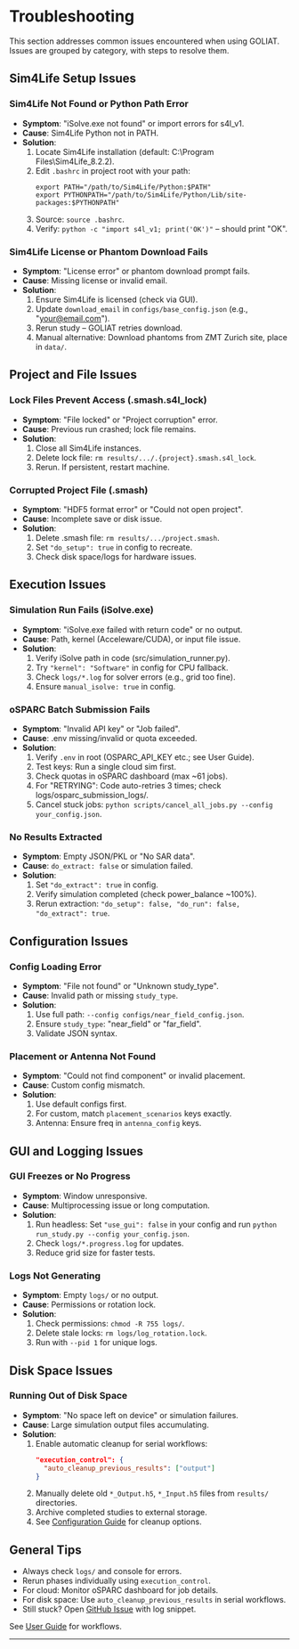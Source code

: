 # Troubleshooting

This section addresses common issues encountered when using GOLIAT. Issues are grouped by category, with steps to resolve them.

## Sim4Life Setup Issues

### Sim4Life Not Found or Python Path Error
- **Symptom**: "iSolve.exe not found" or import errors for s4l_v1.
- **Cause**: Sim4Life Python not in PATH.
- **Solution**:
  1. Locate Sim4Life installation (default: C:\Program Files\Sim4Life_8.2.2).
  2. Edit `.bashrc` in project root with your path:
     ```
     export PATH="/path/to/Sim4Life/Python:$PATH"
     export PYTHONPATH="/path/to/Sim4Life/Python/Lib/site-packages:$PYTHONPATH"
     ```
  3. Source: `source .bashrc`.
  4. Verify: `python -c "import s4l_v1; print('OK')"` – should print "OK".

### Sim4Life License or Phantom Download Fails
- **Symptom**: "License error" or phantom download prompt fails.
- **Cause**: Missing license or invalid email.
- **Solution**:
  1. Ensure Sim4Life is licensed (check via GUI).
  2. Update `download_email` in `configs/base_config.json` (e.g., "your@email.com").
  3. Rerun study – GOLIAT retries download.
  4. Manual alternative: Download phantoms from ZMT Zurich site, place in `data/`.

## Project and File Issues

### Lock Files Prevent Access (.smash.s4l_lock)
- **Symptom**: "File locked" or "Project corruption" error.
- **Cause**: Previous run crashed; lock file remains.
- **Solution**:
  1. Close all Sim4Life instances.
  2. Delete lock file: `rm results/.../.{project}.smash.s4l_lock`.
  3. Rerun. If persistent, restart machine.

### Corrupted Project File (.smash)
- **Symptom**: "HDF5 format error" or "Could not open project".
- **Cause**: Incomplete save or disk issue.
- **Solution**:
  1. Delete .smash file: `rm results/.../project.smash`.
  2. Set `"do_setup": true` in config to recreate.
  3. Check disk space/logs for hardware issues.

## Execution Issues

### Simulation Run Fails (iSolve.exe)
- **Symptom**: "iSolve.exe failed with return code" or no output.
- **Cause**: Path, kernel (Acceleware/CUDA), or input file issue.
- **Solution**:
  1. Verify iSolve path in code (src/simulation_runner.py).
  2. Try `"kernel": "Software"` in config for CPU fallback.
  3. Check `logs/*.log` for solver errors (e.g., grid too fine).
  4. Ensure `manual_isolve: true` in config.

### oSPARC Batch Submission Fails
- **Symptom**: "Invalid API key" or "Job failed".
- **Cause**: .env missing/invalid or quota exceeded.
- **Solution**:
  1. Verify `.env` in root (OSPARC_API_KEY etc.; see User Guide).
  2. Test keys: Run a single cloud sim first.
  3. Check quotas in oSPARC dashboard (max ~61 jobs).
  4. For "RETRYING": Code auto-retries 3 times; check logs/osparc_submission_logs/.
  5. Cancel stuck jobs: `python scripts/cancel_all_jobs.py --config your_config.json`.

### No Results Extracted
- **Symptom**: Empty JSON/PKL or "No SAR data".
- **Cause**: `do_extract: false` or simulation failed.
- **Solution**:
  1. Set `"do_extract": true` in config.
  2. Verify simulation completed (check power_balance ~100%).
  3. Rerun extraction: `"do_setup": false, "do_run": false, "do_extract": true`.

## Configuration Issues

### Config Loading Error
- **Symptom**: "File not found" or "Unknown study_type".
- **Cause**: Invalid path or missing `study_type`.
- **Solution**:
  1. Use full path: `--config configs/near_field_config.json`.
  2. Ensure `study_type`: "near_field" or "far_field".
  3. Validate JSON syntax.

### Placement or Antenna Not Found
- **Symptom**: "Could not find component" or invalid placement.
- **Cause**: Custom config mismatch.
- **Solution**:
  1. Use default configs first.
  2. For custom, match `placement_scenarios` keys exactly.
  3. Antenna: Ensure freq in `antenna_config` keys.

## GUI and Logging Issues

### GUI Freezes or No Progress
- **Symptom**: Window unresponsive.
- **Cause**: Multiprocessing issue or long computation.
- **Solution**:
  1. Run headless: Set `"use_gui": false` in your config and run `python run_study.py --config your_config.json`.
  2. Check `logs/*.progress.log` for updates.
  3. Reduce grid size for faster tests.

### Logs Not Generating
- **Symptom**: Empty `logs/` or no output.
- **Cause**: Permissions or rotation lock.
- **Solution**:
  1. Check permissions: `chmod -R 755 logs/`.
  2. Delete stale locks: `rm logs/log_rotation.lock`.
  3. Run with `--pid 1` for unique logs.

## Disk Space Issues

### Running Out of Disk Space

- **Symptom**: "No space left on device" or simulation failures.
- **Cause**: Large simulation output files accumulating.
- **Solution**:
  1. Enable automatic cleanup for serial workflows:
     ```json
     "execution_control": {
       "auto_cleanup_previous_results": ["output"]
     }
     ```
  2. Manually delete old `*_Output.h5`, `*_Input.h5` files from `results/` directories.
  3. Archive completed studies to external storage.
  4. See [Configuration Guide](configuration.md#execution-control) for cleanup options.

## General Tips

- Always check `logs/` and console for errors.
- Rerun phases individually using `execution_control`.
- For cloud: Monitor oSPARC dashboard for job details.
- For disk space: Use `auto_cleanup_previous_results` in serial workflows.
- Still stuck? Open [GitHub Issue](https://github.com/rwydaegh/goliat/issues) with log snippet.

See [User Guide](user_guide.md) for workflows.

---